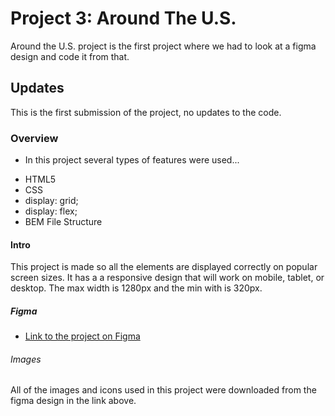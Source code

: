 # Project 3: Around The U.S.

Around the U.S. project is the first project where we had to look at a figma design and code it from that.

## Updates

This is the first submission of the project, no updates to the code.

### Overview

- In this project several types of features were used...

* HTML5
* CSS
* display: grid;
* display: flex;
* BEM File Structure

#### Intro

This project is made so all the elements are displayed correctly on popular screen sizes. It has a a responsive design that will work on mobile, tablet, or desktop. The max width is 1280px and the min with is 320px.

##### Figma

- [Link to the project on Figma](https://www.figma.com/file/ii4xxsJ0ghevUOcssTlHZv/Sprint-3%3A-Around-the-US?node-id=0%3A1)

###### Images

All of the images and icons used in this project were downloaded from the figma design in the link above.

